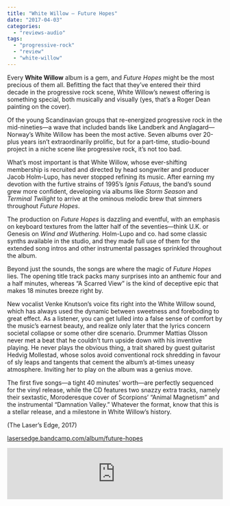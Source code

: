```yaml
---
title: "White Willow – Future Hopes"
date: "2017-04-03"
categories: 
  - "reviews-audio"
tags: 
  - "progressive-rock"
  - "review"
  - "white-willow"
---
```


Every **White Willow** album is a gem, and _Future Hopes_ might be the most precious of them all. Befitting the fact that they’ve entered their third decade in the progressive rock scene, White Willow’s newest offering is something special, both musically and visually (yes, that’s a Roger Dean painting on the cover).

Of the young Scandinavian groups that re-energized progressive rock in the mid-nineties—a wave that included bands like Landberk and Anglagard—Norway’s White Willow has been the most active. Seven albums over 20-plus years isn’t extraordinarily prolific, but for a part-time, studio-bound project in a niche scene like progressive rock, it’s not too bad.

What’s most important is that White Willow, whose ever-shifting membership is recruited and directed by head songwriter and producer Jacob Holm-Lupo, has never stopped refining its music. After earning my devotion with the furtive strains of 1995’s _Ignis Fatuus_, the band’s sound grew more confident, developing via albums like _Storm Season_ and _Terminal Twilight_ to arrive at the ominous melodic brew that simmers throughout _Future Hopes_.

The production on _Future Hopes_ is dazzling and eventful, with an emphasis on keyboard textures from the latter half of the seventies—think U.K. or Genesis on _Wind and Wuthering_. Holm-Lupo and co. had some classic synths available in the studio, and they made full use of them for the extended song intros and other instrumental passages sprinkled throughout the album.

Beyond just the sounds, the songs are where the magic of _Future Hopes_ lies. The opening title track packs many surprises into an anthemic four and a half minutes, whereas “A Scarred View” is the kind of deceptive epic that makes 18 minutes breeze right by.

New vocalist Venke Knutson’s voice fits right into the White Willow sound, which has always used the dynamic between sweetness and foreboding to great effect. As a listener, you can get lulled into a false sense of comfort by the music’s earnest beauty, and realize only later that the lyrics concern societal collapse or some other dire scenario. Drummer Mattias Olsson never met a beat that he couldn’t turn upside down with his inventive playing. He never plays the obvious thing, a trait shared by guest guitarist Hedvig Mollestad, whose solos avoid conventional rock shredding in favour of sly leaps and tangents that cement the album’s at-times uneasy atmosphere. Inviting her to play on the album was a genius move.

The first five songs—a tight 40 minutes’ worth—are perfectly sequenced for the vinyl release, while the CD features two snazzy extra tracks, namely their sextastic, Moroderesque cover of Scorpions’ “Animal Magnetism” and the instrumental “Damnation Valley.” Whatever the format, know that this is a stellar release, and a milestone in White Willow’s history.

(The Laser’s Edge, 2017)

[lasersedge.bandcamp.com/album/future-hopes](https://lasersedge.bandcamp.com/album/future-hopes)

<iframe style="border: 0; width: 100%; height: 120px;" src="https://bandcamp.com/EmbeddedPlayer/album=4182384713/size=large/bgcol=ffffff/linkcol=0687f5/tracklist=false/artwork=small/transparent=true/" width="300" height="150" seamless=""><a href="http://lasersedge.bandcamp.com/album/future-hopes">Future Hopes by White Willow</a></iframe>
